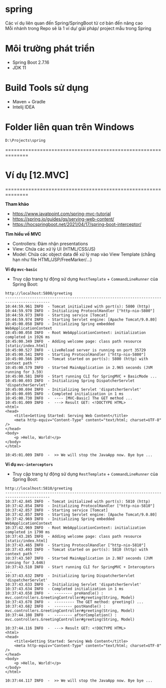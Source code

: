 # spring
Các ví dụ liên quan đến Spring/SpringBoot từ cơ bản đến nâng cao<br/>
Mỗi nhánh trong Repo sẽ là 1 ví dụ/ giải pháp/ project mẫu trong Spring

# Môi trường phát triển
- Spring Boot 2.7.16
- JDK 11

# Build Tools sử dụng
- Maven + Gradle
- Intelij IDEA

# Folder liên quan trên Windows
```
D:\Projects\spring
```

==============================================================

# Ví dụ [12.MVC]
==============================================================

**Tham khảo**
- https://www.javatpoint.com/spring-mvc-tutorial
- https://spring.io/guides/gs/serving-web-content/
- https://hocspringboot.net/2021/04/17/spring-boot-interceptor/

**Tìm hiểu về MVC**
- Controllers: Đảm nhận presentations
- View: Chứa các xử lý UI (HTML/CSS/JS)
- Model: Chứa các object data để xử lý map vào View Template (chẳng hạn như file HTML/JSP/FreeMarker/...)

**Ví dụ `mvc-basic`**
- Truy cập trang tự động sử dụng `RestTemplate` + `CommandLineRunner` của Spring Boot:
```shell
http://localhost:5800/greeting
------------------------------------------------------------------------------------------
10:44:59.961 INFO  - Tomcat initialized with port(s): 5800 (http)
10:44:59.970 INFO  - Initializing ProtocolHandler ["http-nio-5800"]
10:44:59.973 INFO  - Starting service [Tomcat]
10:44:59.974 INFO  - Starting Servlet engine: [Apache Tomcat/9.0.80]
10:45:00.058 INFO  - Initializing Spring embedded WebApplicationContext
10:45:00.058 INFO  - Root WebApplicationContext: initialization completed in 1926 ms
10:45:00.349 INFO  - Adding welcome page: class path resource [static/index.html]
10:45:00.527 INFO  - LiveReload server is running on port 35729
10:45:00.541 INFO  - Starting ProtocolHandler ["http-nio-5800"]
10:45:00.566 INFO  - Tomcat started on port(s): 5800 (http) with context path ''
10:45:00.579 INFO  - Started MainApplication in 2.965 seconds (JVM running for 3.59)
10:45:00.581 INFO  - Start running CLI for SpringMVC + BasicMode ...
10:45:00.693 INFO  - Initializing Spring DispatcherServlet 'dispatcherServlet'
10:45:00.694 INFO  - Initializing Servlet 'dispatcherServlet'
10:45:00.695 INFO  - Completed initialization in 1 ms
10:45:00.730 INFO  -  ---- [MVC-Basic] The GET method ... 
10:45:01.009 INFO  -  ---> Result GET: <!DOCTYPE HTML>
<html>
<head> 
    <title>Getting Started: Serving Web Content</title> 
    <meta http-equiv="Content-Type" content="text/html; charset=UTF-8" />
</head>
<body>
    <p >Hello, World!</p>
</body>
</html>

10:45:01.009 INFO  -  >> We will stop the JavaApp now. Bye bye ...

```

**Ví dụ `mvc-interceptors`**
- Truy cập trang tự động sử dụng `RestTemplate` + `CommandLineRunner` của Spring Boot:
```shell
http://localhost:5810/greeting
------------------------------------------------------------------------------------------
10:37:42.845 INFO  - Tomcat initialized with port(s): 5810 (http)
10:37:42.854 INFO  - Initializing ProtocolHandler ["http-nio-5810"]
10:37:42.857 INFO  - Starting service [Tomcat]
10:37:42.857 INFO  - Starting Servlet engine: [Apache Tomcat/9.0.80]
10:37:42.969 INFO  - Initializing Spring embedded WebApplicationContext
10:37:42.969 INFO  - Root WebApplicationContext: initialization completed in 1790 ms
10:37:43.285 INFO  - Adding welcome page: class path resource [static/index.html]
10:37:43.465 INFO  - Starting ProtocolHandler ["http-nio-5810"]
10:37:43.493 INFO  - Tomcat started on port(s): 5810 (http) with context path ''
10:37:43.507 INFO  - Started MainApplication in 2.987 seconds (JVM running for 3.646)
10:37:43.510 INFO  - Start running CLI for SpringMVC + Interceptors ...
10:37:43.632 INFO  - Initializing Spring DispatcherServlet 'dispatcherServlet'
10:37:43.633 INFO  - Initializing Servlet 'dispatcherServlet'
10:37:43.634 INFO  - Completed initialization in 1 ms
10:37:43.658 INFO  -  -------- preHandle() : mvc.controllers.GreetingController#greeting(String, Model)
10:37:43.678 INFO  -  --------- The GET method: greeting() ... 
10:37:43.682 INFO  -  -------- postHandle() : mvc.controllers.GreetingController#greeting(String, Model)
10:37:44.108 INFO  -  -------- afterCompletion() : mvc.controllers.GreetingController#greeting(String, Model)

10:37:44.116 INFO  -  ---> Result GET: <!DOCTYPE HTML>
<html>
<head> 
    <title>Getting Started: Serving Web Content</title> 
    <meta http-equiv="Content-Type" content="text/html; charset=UTF-8" />
</head>
<body>
    <p >Hello, World!</p>
</body>
</html>

10:37:44.117 INFO  -  >> We will stop the JavaApp now. Bye bye ...
```
